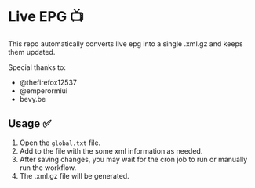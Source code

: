 # Live EPG 📺
This repo automatically converts live epg into a single .xml.gz and keeps them updated. 

Special thanks to:
- @thefirefox12537
- @emperormiui
- bevy.be

## Usage ✅
1. Open the `global.txt` file.
2. Add to the file with the some xml information as needed.
3. After saving changes, you may wait for the cron job to run or manually run the workflow.
4. The .xml.gz file will be generated.
